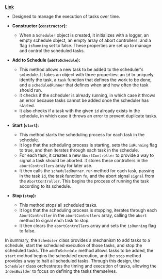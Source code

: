 **[Link](https://github.com/backstage/backstage/blob/master/plugins/search-backend-node/src/Scheduler.ts)**

- Designed to manage the execution of tasks over time. 
- **Constructor (`constructor`):**
   - When a `Scheduler` object is created, it initializes with a logger, an empty schedule object, an empty array of abort controllers, and a flag `isRunning` set to false. These properties are set up to manage and control the scheduled tasks.

- **Add to Schedule (`addToSchedule`):**
   - This method allows a new task to be added to the scheduler's schedule. It takes an object with three properties: an `id` to uniquely identify the task, a `task` function that defines the work to be done, and a `scheduledRunner` that defines when and how often the task should run.
   - It checks if the scheduler is already running, in which case it throws an error because tasks cannot be added once the scheduler has started.
   - It also checks if a task with the given `id` already exists in the schedule, in which case it throws an error to prevent duplicate tasks.

- **Start (`start`):**
   - This method starts the scheduling process for each task in the schedule.
   - It logs that the scheduling process is starting, sets the `isRunning` flag to true, and then iterates through each task in the schedule.
   - For each task, it creates a new `AbortController` to provide a way to signal a task should be aborted. It stores these controllers in the `abortControllers` array for later use.
   - It then calls the `scheduledRunner.run` method for each task, passing in the task `id`, the task function `fn`, and the abort signal `signal` from the `AbortController`. This begins the process of running the task according to its schedule.

- **Stop (`stop`):**
   - This method stops all scheduled tasks.
   - It logs that the scheduling process is stopping, iterates through each `AbortController` in the `abortControllers` array, calling the `abort` method to signal each task to stop.
   - It then clears the `abortControllers` array and sets the `isRunning` flag to false.

In summary, the `Scheduler` class provides a mechanism to add tasks to a schedule, start the scheduled execution of those tasks, and stop the scheduled tasks. The `addToSchedule` method allows tasks to be added, the `start` method begins the scheduled execution, and the `stop` method provides a way to halt all scheduled tasks. Through this design, the `Scheduler` class orchestrates the timing and execution of tasks, allowing the `IndexBuilder` to focus on defining the tasks themselves.



